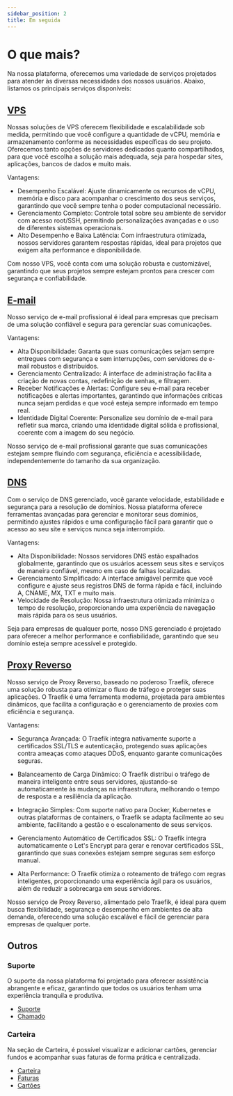 ```yaml
---
sidebar_position: 2
title: Em seguida
---
```


# O que mais?
Na nossa plataforma, oferecemos uma variedade de serviços projetados para atender às diversas necessidades dos nossos usuários. Abaixo, listamos os principais serviços disponíveis:

## [VPS](/vps)
Nossas soluções de VPS oferecem flexibilidade e escalabilidade sob medida, permitindo que você configure a quantidade de vCPU, memória e armazenamento conforme as necessidades específicas do seu projeto. Oferecemos tanto opções de servidores dedicados quanto compartilhados, para que você escolha a solução mais adequada, seja para hospedar sites, aplicações, bancos de dados e muito mais.

Vantagens:

- Desempenho Escalável: Ajuste dinamicamente os recursos de vCPU, memória e disco para acompanhar o crescimento dos seus serviços, garantindo que você sempre tenha o poder computacional necessário.
- Gerenciamento Completo: Controle total sobre seu ambiente de servidor com acesso root/SSH, permitindo personalizações avançadas e o uso de diferentes sistemas operacionais.
- Alto Desempenho e Baixa Latência: Com infraestrutura otimizada, nossos servidores garantem respostas rápidas, ideal para projetos que exigem alta performance e disponibilidade.

Com nosso VPS, você conta com uma solução robusta e customizável, garantindo que seus projetos sempre estejam prontos para crescer com segurança e confiabilidade.

## [E-mail](/email)

Nosso serviço de e-mail profissional é ideal para empresas que precisam de uma solução confiável e segura para gerenciar suas comunicações.


Vantagens:

- Alta Disponibilidade: Garanta que suas comunicações sejam sempre entregues com segurança e sem interrupções, com servidores de e-mail robustos e distribuídos.
- Gerenciamento Centralizado: A interface de administração facilita a criação de novas contas, redefinição de senhas, e filtragem.
- Receber Notificações e Alertas: Configure seu e-mail para receber notificações e alertas importantes, garantindo que informações críticas nunca sejam perdidas e que você esteja sempre informado em tempo real.
- Identidade Digital Coerente: Personalize seu domínio de e-mail para refletir sua marca, criando uma identidade digital sólida e profissional, coerente com a imagem do seu negócio.

Nosso serviço de e-mail profissional garante que suas comunicações estejam sempre fluindo com segurança, eficiência e acessibilidade, independentemente do tamanho da sua organização.

## [DNS](/domain/dns/a-dns)
Com o serviço de DNS gerenciado, você garante velocidade, estabilidade e segurança para a resolução de domínios. Nossa plataforma oferece ferramentas avançadas para gerenciar e monitorar seus domínios, permitindo ajustes rápidos e uma configuração fácil para garantir que o acesso ao seu site e serviços nunca seja interrompido.

Vantagens:

- Alta Disponibilidade: Nossos servidores DNS estão espalhados globalmente, garantindo que os usuários acessem seus sites e serviços de maneira confiável, mesmo em caso de falhas localizadas.
- Gerenciamento Simplificado: A interface amigável permite que você configure e ajuste seus registros DNS de forma rápida e fácil, incluindo A, CNAME, MX, TXT e muito mais.
- Velocidade de Resolução: Nossa infraestrutura otimizada minimiza o tempo de resolução, proporcionando uma experiência de navegação mais rápida para os seus usuários.

Seja para empresas de qualquer porte, nosso DNS gerenciado é projetado para oferecer a melhor performance e confiabilidade, garantindo que seu domínio esteja sempre acessível e protegido.

## [Proxy Reverso](/reverse-proxy)
Nosso serviço de Proxy Reverso, baseado no poderoso Traefik, oferece uma solução robusta para otimizar o fluxo de tráfego e proteger suas aplicações. O Traefik é uma ferramenta moderna, projetada para ambientes dinâmicos, que facilita a configuração e o gerenciamento de proxies com eficiência e segurança.

Vantagens:

- Segurança Avançada: O Traefik integra nativamente suporte a certificados SSL/TLS e autenticação, protegendo suas aplicações contra ameaças como ataques DDoS, enquanto garante comunicações seguras.

- Balanceamento de Carga Dinâmico: O Traefik distribui o tráfego de maneira inteligente entre seus servidores, ajustando-se automaticamente às mudanças na infraestrutura, melhorando o tempo de resposta e a resiliência da aplicação.

- Integração Simples: Com suporte nativo para Docker, Kubernetes e outras plataformas de containers, o Traefik se adapta facilmente ao seu ambiente, facilitando a gestão e o escalonamento de seus serviços.

- Gerenciamento Automático de Certificados SSL: O Traefik integra automaticamente o Let's Encrypt para gerar e renovar certificados SSL, garantindo que suas conexões estejam sempre seguras sem esforço manual.

- Alta Performance: O Traefik otimiza o roteamento de tráfego com regras inteligentes, proporcionando uma experiência ágil para os usuários, além de reduzir a sobrecarga em seus servidores.

Nosso serviço de Proxy Reverso, alimentado pelo Traefik, é ideal para quem busca flexibilidade, segurança e desempenho em ambientes de alta demanda, oferecendo uma solução escalável e fácil de gerenciar para empresas de qualquer porte.

## Outros

### Suporte

O suporte da nossa plataforma foi projetado para oferecer assistência abrangente e eficaz, garantindo que todos os usuários tenham uma experiência tranquila e produtiva.

- [Suporte](/support)
- [Chamado](/support/helpdesk)


### Carteira


Na seção de Carteira, é possível visualizar e adicionar cartões, gerenciar fundos e acompanhar suas faturas de forma prática e centralizada.

- [Carteira](/wallet)
- [Faturas](/billing)
- [Cartões](/cards)

